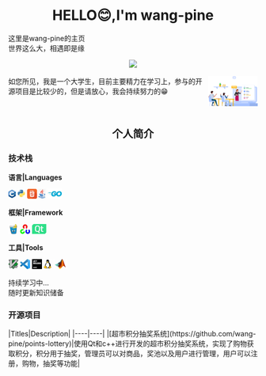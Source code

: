 <h1 align="center"> HELLO😊,I'm wang-pine</h1>
<p>这里是wang-pine的主页</br>世界这么大，相遇即是缘</p>

<p align="center">
    <a href="https://www.github.com/wang-pine" class = "rich-diff-level-one">
        <img src = https://github-readme-stats.vercel.app/api?username=wang-pine>
    </a>
</p>
<img align="right"  src="pic/learn.png" width="100">
<p>如您所见，我是一个大学生，目前主要精力在学习上，参与的开源项目是比较少的，但是请放心，我会持续努力的😁</p>
</br>
<h2 align="center">个人简介</h2>
<h3>技术栈</h3>

**语言|Languages**

<code><img height = "20" src = "logo/cpp.jpg"></code>
<code><img height = "20" src = "logo/python.jpg"></code>
<code><img height = "20" src = "logo/html.png"></code>
<code><img height = "20" src = "logo/java.jpg"></code>
<code><img height = "20" src = "logo/go.jpg"></code>

**框架|Framework**

<code><img height = "20" src = "logo/gin.png"></code>
<code><img height = "20" src = "logo/opencv.jpg"></code>
<code><img height = "20" src = "logo/qt.jpg"></code>

**工具|Tools**

<code><img height = "20" src = "logo/vim.jpg"></code>
<code><img height = "20" src = "logo/vscode.jpg"></code>
<code><img height = "20" src = "logo/jetbrain.jpg"></code>
<code><img height = "20" src = "logo/linux.jpg"></code>
<code><img height = "20" src = "logo/matlab.jpg"></code>
<p>持续学习中...</br>随时更新知识储备</p>

<h3>开源项目</h3>
|Titles|Description|
|----|----|
|[超市积分抽奖系统](https://github.com/wang-pine/points-lottery)|使用Qt和c++进行开发的超市积分抽奖系统，实现了购物获取积分，积分用于抽奖，管理员可以对商品，奖池以及用户进行管理，用户可以注册，购物，抽奖等功能|